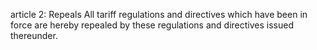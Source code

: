 article 2: Repeals
All tariff regulations and directives which have been in force are hereby repealed by these regulations and directives issued thereunder.
<ul>
</ul>